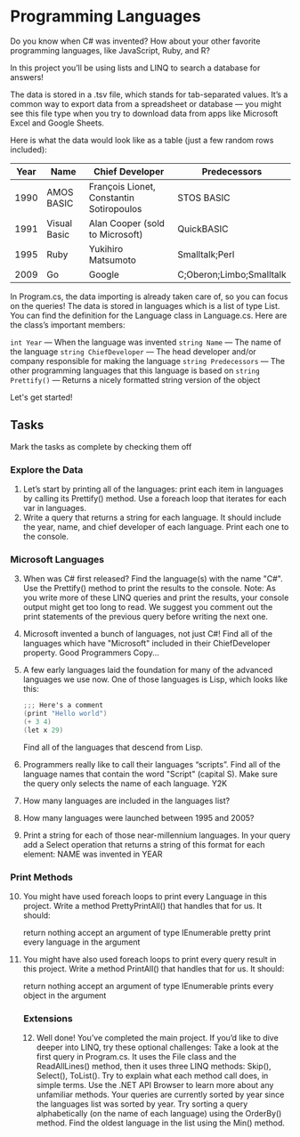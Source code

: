 # Programming Languages

Do you know when C# was invented? How about your other favorite programming languages, like JavaScript, Ruby, and R?

In this project you’ll be using lists and LINQ to search a database for answers!

The data is stored in a .tsv file, which stands for tab-separated values. It’s a common way to export data from a spreadsheet or database — you might see this file type when you try to download data from apps like Microsoft Excel and Google Sheets.

Here is what the data would look like as a table (just a few random rows included):

Year	|Name|	Chief Developer|	Predecessors
---|---|---|---
1990	|AMOS BASIC	|François Lionet, Constantin Sotiropoulos|	STOS BASIC
1991	|Visual Basic|	Alan Cooper (sold to Microsoft)|	QuickBASIC
1995	|Ruby	|Yukihiro Matsumoto|	Smalltalk;Perl
2009	|Go	|Google|	C;Oberon;Limbo;Smalltalk

In Program.cs, the data importing is already taken care of, so you can focus on the queries! The data is stored in languages which is a list of type List<Language>. You can find the definition for the Language class in Language.cs. Here are the class’s important members:

`int Year` — When the language was invented
`string Name` — The name of the language
`string ChiefDeveloper` — The head developer and/or company responsible for making the language
`string Predecessors` — The other programming languages that this language is based on
`string Prettify()` — Returns a nicely formatted string version of the object

Let's get started!

## Tasks

Mark the tasks as complete by checking them off

### Explore the Data

1. Let’s start by printing all of the languages: print each item in languages by calling its Prettify() method.
    Use a foreach loop that iterates for each var in languages.
2. Write a query that returns a string for each language. It should include the year, name, and chief developer of each language.
    Print each one to the console.

### Microsoft Languages

3. When was C# first released?
    Find the language(s) with the name "C#". Use the Prettify() method to print the results to the console.
    Note: As you write more of these LINQ queries and print the results, your console output might get too long to read. We suggest you comment out the print statements of the previous query before writing the next one.
4. Microsoft invented a bunch of languages, not just C#!
    Find all of the languages which have "Microsoft" included in their ChiefDeveloper property.
    Good Programmers Copy...
5. A few early languages laid the foundation for many of the advanced languages we use now. One of those languages is Lisp, which looks like this:

    ```cs
    ;;; Here's a comment
    (print "Hello world")
    (+ 3 4)
    (let x 29)
    ```

    Find all of the languages that descend from Lisp.
6. Programmers really like to call their languages “scripts”.
    Find all of the language names that contain the word "Script" (capital S). Make sure the query only selects the name of each language. Y2K
7. How many languages are included in the languages list?
8. How many languages were launched between 1995 and 2005?
9. Print a string for each of those near-millennium languages.
    In your query add a Select operation that returns a string of this format for each element:
    NAME was invented in YEAR

### Print Methods

10. You might have used foreach loops to print every Language in this project. Write a method PrettyPrintAll() that handles that for us. It should:

    return nothing
    accept an argument of type IEnumerable<Language>
    pretty print every language in the argument

11. You might have also used foreach loops to print every query result in this project. Write a method PrintAll() that handles that for us. It should:

    return nothing
    accept an argument of type IEnumerable<Object>
    prints every object in the argument

### Extensions

12. Well done! You’ve completed the main project. If you’d like to dive deeper into LINQ, try these optional challenges:
    Take a look at the first query in Program.cs. It uses the File class and the ReadAllLines() method, then it uses three LINQ methods: Skip(), Select(), ToList(). Try to explain what each method call does, in simple terms. Use the .NET API Browser to learn more about any unfamiliar methods.
    Your queries are currently sorted by year since the languages list was sorted by year. Try sorting a query alphabetically (on the name of each language) using the OrderBy() method.
    Find the oldest language in the list using the Min() method.
